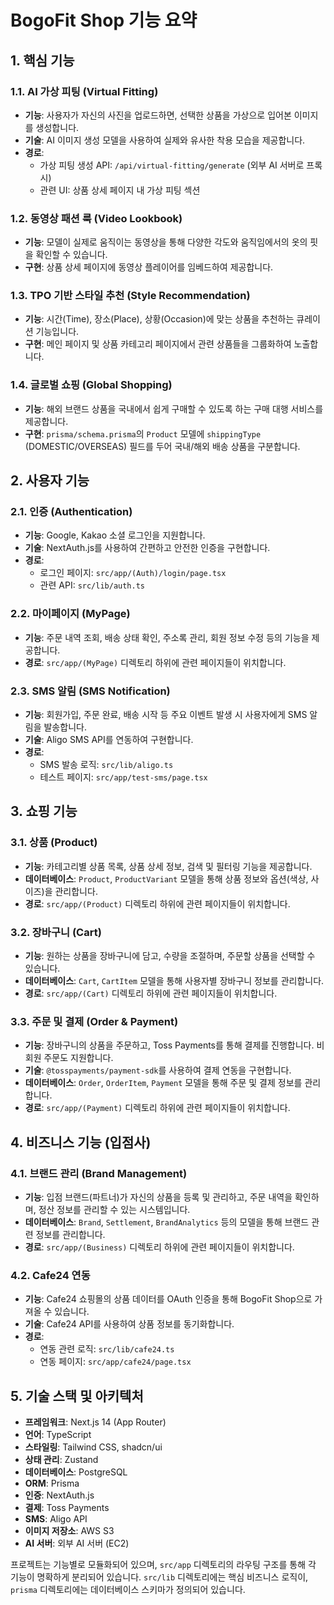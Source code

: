 
# BogoFit Shop 기능 요약

## 1. 핵심 기능

### 1.1. AI 가상 피팅 (Virtual Fitting)

- **기능**: 사용자가 자신의 사진을 업로드하면, 선택한 상품을 가상으로 입어본 이미지를 생성합니다.
- **기술**: AI 이미지 생성 모델을 사용하여 실제와 유사한 착용 모습을 제공합니다.
- **경로**:
    - 가상 피팅 생성 API: `/api/virtual-fitting/generate` (외부 AI 서버로 프록시)
    - 관련 UI: 상품 상세 페이지 내 가상 피팅 섹션

### 1.2. 동영상 패션 룩 (Video Lookbook)

- **기능**: 모델이 실제로 움직이는 동영상을 통해 다양한 각도와 움직임에서의 옷의 핏을 확인할 수 있습니다.
- **구현**: 상품 상세 페이지에 동영상 플레이어를 임베드하여 제공합니다.

### 1.3. TPO 기반 스타일 추천 (Style Recommendation)

- **기능**: 시간(Time), 장소(Place), 상황(Occasion)에 맞는 상품을 추천하는 큐레이션 기능입니다.
- **구현**: 메인 페이지 및 상품 카테고리 페이지에서 관련 상품들을 그룹화하여 노출합니다.

### 1.4. 글로벌 쇼핑 (Global Shopping)

- **기능**: 해외 브랜드 상품을 국내에서 쉽게 구매할 수 있도록 하는 구매 대행 서비스를 제공합니다.
- **구현**: `prisma/schema.prisma`의 `Product` 모델에 `shippingType` (DOMESTIC/OVERSEAS) 필드를 두어 국내/해외 배송 상품을 구분합니다.

## 2. 사용자 기능

### 2.1. 인증 (Authentication)

- **기능**: Google, Kakao 소셜 로그인을 지원합니다.
- **기술**: NextAuth.js를 사용하여 간편하고 안전한 인증을 구현합니다.
- **경로**:
    - 로그인 페이지: `src/app/(Auth)/login/page.tsx`
    - 관련 API: `src/lib/auth.ts`

### 2.2. 마이페이지 (MyPage)

- **기능**: 주문 내역 조회, 배송 상태 확인, 주소록 관리, 회원 정보 수정 등의 기능을 제공합니다.
- **경로**: `src/app/(MyPage)` 디렉토리 하위에 관련 페이지들이 위치합니다.

### 2.3. SMS 알림 (SMS Notification)

- **기능**: 회원가입, 주문 완료, 배송 시작 등 주요 이벤트 발생 시 사용자에게 SMS 알림을 발송합니다.
- **기술**: Aligo SMS API를 연동하여 구현합니다.
- **경로**:
    - SMS 발송 로직: `src/lib/aligo.ts`
    - 테스트 페이지: `src/app/test-sms/page.tsx`

## 3. 쇼핑 기능

### 3.1. 상품 (Product)

- **기능**: 카테고리별 상품 목록, 상품 상세 정보, 검색 및 필터링 기능을 제공합니다.
- **데이터베이스**: `Product`, `ProductVariant` 모델을 통해 상품 정보와 옵션(색상, 사이즈)을 관리합니다.
- **경로**: `src/app/(Product)` 디렉토리 하위에 관련 페이지들이 위치합니다.

### 3.2. 장바구니 (Cart)

- **기능**: 원하는 상품을 장바구니에 담고, 수량을 조절하며, 주문할 상품을 선택할 수 있습니다.
- **데이터베이스**: `Cart`, `CartItem` 모델을 통해 사용자별 장바구니 정보를 관리합니다.
- **경로**: `src/app/(Cart)` 디렉토리 하위에 관련 페이지들이 위치합니다.

### 3.3. 주문 및 결제 (Order & Payment)

- **기능**: 장바구니의 상품을 주문하고, Toss Payments를 통해 결제를 진행합니다. 비회원 주문도 지원합니다.
- **기술**: `@tosspayments/payment-sdk`를 사용하여 결제 연동을 구현합니다.
- **데이터베이스**: `Order`, `OrderItem`, `Payment` 모델을 통해 주문 및 결제 정보를 관리합니다.
- **경로**: `src/app/(Payment)` 디렉토리 하위에 관련 페이지들이 위치합니다.

## 4. 비즈니스 기능 (입점사)

### 4.1. 브랜드 관리 (Brand Management)

- **기능**: 입점 브랜드(파트너)가 자신의 상품을 등록 및 관리하고, 주문 내역을 확인하며, 정산 정보를 관리할 수 있는 시스템입니다.
- **데이터베이스**: `Brand`, `Settlement`, `BrandAnalytics` 등의 모델을 통해 브랜드 관련 정보를 관리합니다.
- **경로**: `src/app/(Business)` 디렉토리 하위에 관련 페이지들이 위치합니다.

### 4.2. Cafe24 연동

- **기능**: Cafe24 쇼핑몰의 상품 데이터를 OAuth 인증을 통해 BogoFit Shop으로 가져올 수 있습니다.
- **기술**: Cafe24 API를 사용하여 상품 정보를 동기화합니다.
- **경로**:
    - 연동 관련 로직: `src/lib/cafe24.ts`
    - 연동 페이지: `src/app/cafe24/page.tsx`

## 5. 기술 스택 및 아키텍처

- **프레임워크**: Next.js 14 (App Router)
- **언어**: TypeScript
- **스타일링**: Tailwind CSS, shadcn/ui
- **상태 관리**: Zustand
- **데이터베이스**: PostgreSQL
- **ORM**: Prisma
- **인증**: NextAuth.js
- **결제**: Toss Payments
- **SMS**: Aligo API
- **이미지 저장소**: AWS S3
- **AI 서버**: 외부 AI 서버 (EC2)

프로젝트는 기능별로 모듈화되어 있으며, `src/app` 디렉토리의 라우팅 구조를 통해 각 기능이 명확하게 분리되어 있습니다. `src/lib` 디렉토리에는 핵심 비즈니스 로직이, `prisma` 디렉토리에는 데이터베이스 스키마가 정의되어 있습니다.
